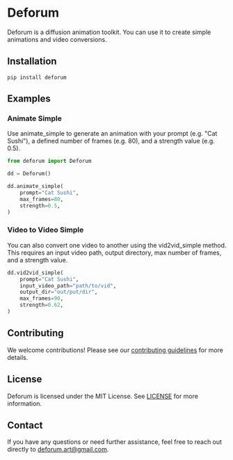 # Deforum

Deforum is a diffusion animation toolkit. You can use it to create simple animations and video conversions.

## Installation

```
pip install deforum
```

## Examples 

### Animate Simple

Use animate_simple to generate an animation with your prompt (e.g. "Cat Sushi"), a defined number of frames (e.g. 80), and a strength value (e.g. 0.5).

```py
from deforum import Deforum

dd = Deforum()

dd.animate_simple(
    prompt="Cat Sushi",
    max_frames=80,
    strength=0.5,
)
```

### Video to Video Simple

You can also convert one video to another using the vid2vid_simple method. This requires an input video path, output directory, max number of frames, and a strength value.

```py
dd.vid2vid_simple(
    prompt="Cat Sushi",
    input_video_path="path/to/vid",
    output_dir="out/put/dir",
    max_frames=90,
    strength=0.62,
)
```

## Contributing 

We welcome contributions! Please see our [contributing guidelines](CONTRIBUTING.md) for more details.

## License 

Deforum is licensed under the MIT License. See [LICENSE](LICENSE) for more information.

## Contact

If you have any questions or need further assistance, feel free to reach out directly to deforum.art@gmail.com.